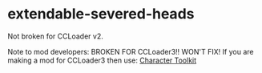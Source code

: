 # extendable-severed-heads

Not broken for CCLoader v2.

Note to mod developers: BROKEN FOR CCLoader3!! WON'T FIX! 
If you are making a mod for CCLoader3 then use: [Character Toolkit](https://github.com/CCDirectLink/char-toolkit)

